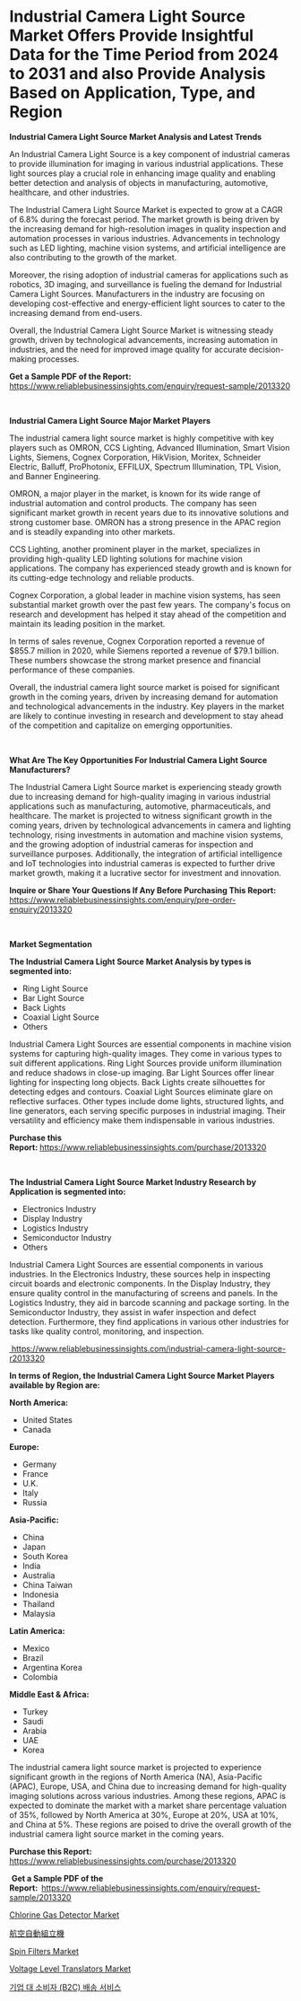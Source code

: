 <p><h1>Industrial Camera Light Source Market Offers Provide Insightful Data for the Time Period from 2024 to 2031 and also Provide Analysis Based on Application, Type, and Region</h1></p><p><strong>Industrial Camera Light Source Market Analysis and Latest Trends</strong></p>
<p><p>An Industrial Camera Light Source is a key component of industrial cameras to provide illumination for imaging in various industrial applications. These light sources play a crucial role in enhancing image quality and enabling better detection and analysis of objects in manufacturing, automotive, healthcare, and other industries.</p><p>The Industrial Camera Light Source Market is expected to grow at a CAGR of 6.8% during the forecast period. The market growth is being driven by the increasing demand for high-resolution images in quality inspection and automation processes in various industries. Advancements in technology such as LED lighting, machine vision systems, and artificial intelligence are also contributing to the growth of the market.</p><p>Moreover, the rising adoption of industrial cameras for applications such as robotics, 3D imaging, and surveillance is fueling the demand for Industrial Camera Light Sources. Manufacturers in the industry are focusing on developing cost-effective and energy-efficient light sources to cater to the increasing demand from end-users.</p><p>Overall, the Industrial Camera Light Source Market is witnessing steady growth, driven by technological advancements, increasing automation in industries, and the need for improved image quality for accurate decision-making processes.</p></p>
<p><strong>Get a Sample PDF of the Report:&nbsp;</strong> <a href="https://www.reliablebusinessinsights.com/enquiry/request-sample/2013320">https://www.reliablebusinessinsights.com/enquiry/request-sample/2013320</a></p>
<p>&nbsp;</p>
<p><strong>Industrial Camera Light Source Major Market Players</strong></p>
<p><p>The industrial camera light source market is highly competitive with key players such as OMRON, CCS Lighting, Advanced Illumination, Smart Vision Lights, Siemens, Cognex Corporation, HikVision, Moritex, Schneider Electric, Balluff, ProPhotonix, EFFILUX, Spectrum Illumination, TPL Vision, and Banner Engineering. </p><p>OMRON, a major player in the market, is known for its wide range of industrial automation and control products. The company has seen significant market growth in recent years due to its innovative solutions and strong customer base. OMRON has a strong presence in the APAC region and is steadily expanding into other markets.</p><p>CCS Lighting, another prominent player in the market, specializes in providing high-quality LED lighting solutions for machine vision applications. The company has experienced steady growth and is known for its cutting-edge technology and reliable products.</p><p>Cognex Corporation, a global leader in machine vision systems, has seen substantial market growth over the past few years. The company's focus on research and development has helped it stay ahead of the competition and maintain its leading position in the market.</p><p>In terms of sales revenue, Cognex Corporation reported a revenue of $855.7 million in 2020, while Siemens reported a revenue of $79.1 billion. These numbers showcase the strong market presence and financial performance of these companies.</p><p>Overall, the industrial camera light source market is poised for significant growth in the coming years, driven by increasing demand for automation and technological advancements in the industry. Key players in the market are likely to continue investing in research and development to stay ahead of the competition and capitalize on emerging opportunities.</p></p>
<p>&nbsp;</p>
<p><strong>What Are The Key Opportunities For Industrial Camera Light Source Manufacturers?</strong></p>
<p><p>The Industrial Camera Light Source market is experiencing steady growth due to increasing demand for high-quality imaging in various industrial applications such as manufacturing, automotive, pharmaceuticals, and healthcare. The market is projected to witness significant growth in the coming years, driven by technological advancements in camera and lighting technology, rising investments in automation and machine vision systems, and the growing adoption of industrial cameras for inspection and surveillance purposes. Additionally, the integration of artificial intelligence and IoT technologies into industrial cameras is expected to further drive market growth, making it a lucrative sector for investment and innovation.</p></p>
<p><strong>Inquire or Share Your Questions If Any Before Purchasing This Report:</strong> <a href="https://www.reliablebusinessinsights.com/enquiry/pre-order-enquiry/2013320">https://www.reliablebusinessinsights.com/enquiry/pre-order-enquiry/2013320</a></p>
<p>&nbsp;</p>
<p><strong>Market Segmentation</strong></p>
<p><strong>The Industrial Camera Light Source Market Analysis by types is segmented into:</strong></p>
<p><ul><li>Ring Light Source</li><li>Bar Light Source</li><li>Back Lights</li><li>Coaxial Light Source</li><li>Others</li></ul></p>
<p><p>Industrial Camera Light Sources are essential components in machine vision systems for capturing high-quality images. They come in various types to suit different applications. Ring Light Sources provide uniform illumination and reduce shadows in close-up imaging. Bar Light Sources offer linear lighting for inspecting long objects. Back Lights create silhouettes for detecting edges and contours. Coaxial Light Sources eliminate glare on reflective surfaces. Other types include dome lights, structured lights, and line generators, each serving specific purposes in industrial imaging. Their versatility and efficiency make them indispensable in various industries.</p></p>
<p><strong>Purchase this Report:&nbsp;</strong><a href="https://www.reliablebusinessinsights.com/purchase/2013320">https://www.reliablebusinessinsights.com/purchase/2013320</a></p>
<p>&nbsp;</p>
<p><strong>The Industrial Camera Light Source Market Industry Research by Application is segmented into:</strong></p>
<p><ul><li>Electronics Industry</li><li>Display Industry</li><li>Logistics Industry</li><li>Semiconductor Industry</li><li>Others</li></ul></p>
<p><p>Industrial Camera Light Sources are essential components in various industries. In the Electronics Industry, these sources help in inspecting circuit boards and electronic components. In the Display Industry, they ensure quality control in the manufacturing of screens and panels. In the Logistics Industry, they aid in barcode scanning and package sorting. In the Semiconductor Industry, they assist in wafer inspection and defect detection. Furthermore, they find applications in various other industries for tasks like quality control, monitoring, and inspection.</p></p>
<p><a href="https://www.reliablebusinessinsights.com/industrial-camera-light-source-r2013320">&nbsp;https://www.reliablebusinessinsights.com/industrial-camera-light-source-r2013320</a></p>
<p><strong>In terms of Region, the Industrial Camera Light Source Market Players available by Region are:</strong></p>
<p>
    <p> <strong> North America: </strong>
        <ul>
            <li>United States</li>
            <li>Canada</li>
        </ul>
        </p> 
    <p> <strong> Europe: </strong>
        <ul>
            <li>Germany</li>
            <li>France</li>
            <li>U.K.</li>
            <li>Italy</li>
            <li>Russia</li>
        </ul>
        </p> 
    <p> <strong> Asia-Pacific: </strong>
        <ul>
            <li>China</li>
            <li>Japan</li>
            <li>South Korea</li>
            <li>India</li>
            <li>Australia</li>
            <li>China Taiwan</li>
            <li>Indonesia</li>
            <li>Thailand</li>
            <li>Malaysia</li>
        </ul>
        </p> 
    <p> <strong> Latin America: </strong>
        <ul>
            <li>Mexico</li>
            <li>Brazil</li>
            <li>Argentina Korea</li>
            <li>Colombia</li>
        </ul>
        </p> 
    <p> <strong> Middle East & Africa: </strong>
        <ul>
            <li>Turkey</li>
            <li>Saudi</li>
            <li>Arabia</li>
            <li>UAE</li>
            <li>Korea</li>
        </ul>
    </p>
    </p>
<p><p>The industrial camera light source market is projected to experience significant growth in the regions of North America (NA), Asia-Pacific (APAC), Europe, USA, and China due to increasing demand for high-quality imaging solutions across various industries. Among these regions, APAC is expected to dominate the market with a market share percentage valuation of 35%, followed by North America at 30%, Europe at 20%, USA at 10%, and China at 5%. These regions are poised to drive the overall growth of the industrial camera light source market in the coming years.</p></p>
<p><strong>Purchase this Report: </strong><a href="https://www.reliablebusinessinsights.com/purchase/2013320">https://www.reliablebusinessinsights.com/purchase/2013320</a></p>
<p>&nbsp;<strong>Get a Sample PDF of the Report:&nbsp;&nbsp;</strong><a href="https://www.reliablebusinessinsights.com/enquiry/request-sample/2013320">https://www.reliablebusinessinsights.com/enquiry/request-sample/2013320</a></p>
<p><strong></strong></p>
<p><p><a href="https://issuu.com/reportprime-2/docs/chlorine-gas-detector-market-size-2030.pptx">Chlorine Gas Detector Market</a></p><p><a href="https://github.com/CarlieShields/Market-Research-Report-List-1/blob/main/4340256149101.md">航空自動組立機</a></p><p><a href="https://github.com/jodemen/Market-Research-Report-List-3/blob/main/spin-filters-market.md">Spin Filters Market</a></p><p><a href="https://github.com/RyleeBauch2023/Market-Research-Report-List-1/blob/main/voltage-level-translators-market.md">Voltage Level Translators Market</a></p><p><a href="https://github.com/hzumrdvas204296/Market-Research-Report-List-2/blob/main/2262459158739.md">기업 대 소비자 (B2C) 배송 서비스</a></p></p>